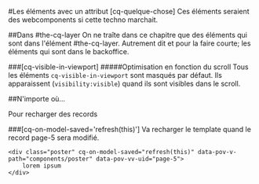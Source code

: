 #Les éléments avec un attribut [cq-quelque-chose]
Ces éléments seraient des webcomponents si cette techno marchait.

##Dans #the-cq-layer
On ne traîte dans ce chapitre que des éléments qui sont dans l'élément #the-cq-layer.
Autrement dit et pour la faire courte; les éléments qui sont dans le backoffice.

###[cq-visible-in-viewport]
#####Optimisation en fonction du scroll
Tous les éléments `cq-visible-in-viewport` sont masqués par défaut. 
Ils apparaissent (`visibility:visible`) quand ils sont visibles dans le scroll.

##N'importe où...

Pour recharger des records

###[cq-on-model-saved='refresh(this)']
Va recharger le template quand le record page-5 sera modifié.
```
<div class="poster" cq-on-model-saved="refresh(this)" data-pov-v-path="components/poster" data-pov-vv-uid="page-5">
    lorem ipsum
</div>
```